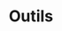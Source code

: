 ---
layout: tag_index
title: Outils
tag: outils
permalink: /outils/
intro: Tous les actualités, liens et ressources concernant les outils du web designer et développeur.
bgimgheader: true
text-twtr: En train d'explorer la sélection d'outils — @MagDuWebdesign
---